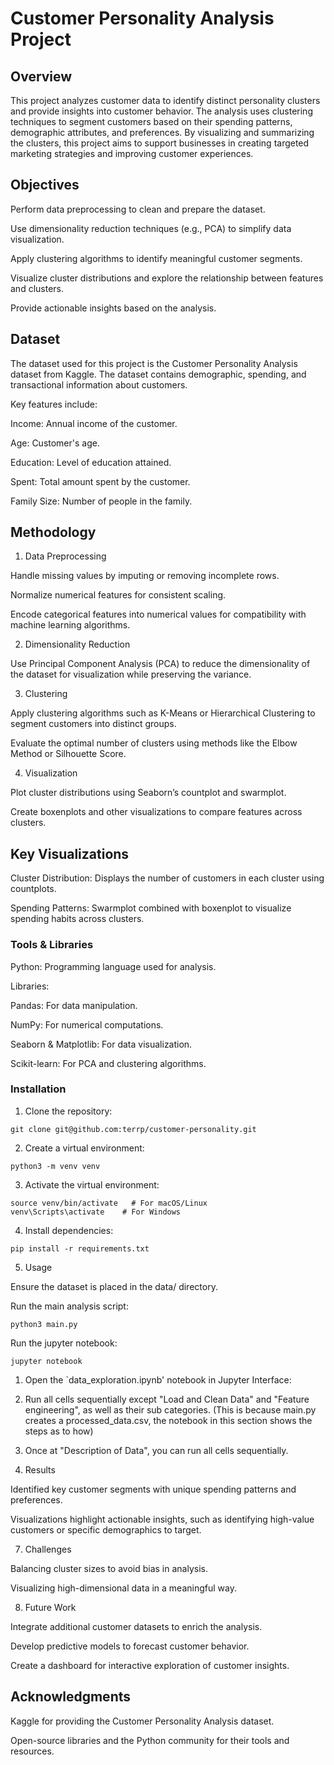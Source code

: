# Customer Personality Analysis Project

## Overview

This project analyzes customer data to identify distinct personality clusters and provide insights into customer behavior. The analysis uses clustering techniques to segment customers based on their spending patterns, demographic attributes, and preferences. By visualizing and summarizing the clusters, this project aims to support businesses in creating targeted marketing strategies and improving customer experiences.

## Objectives

Perform data preprocessing to clean and prepare the dataset.

Use dimensionality reduction techniques (e.g., PCA) to simplify data visualization.

Apply clustering algorithms to identify meaningful customer segments.

Visualize cluster distributions and explore the relationship between features and clusters.

Provide actionable insights based on the analysis.

## Dataset

The dataset used for this project is the Customer Personality Analysis dataset from Kaggle. The dataset contains demographic, spending, and transactional information about customers.

Key features include:

Income: Annual income of the customer.

Age: Customer's age.

Education: Level of education attained.

Spent: Total amount spent by the customer.

Family Size: Number of people in the family.

## Methodology

1. Data Preprocessing

Handle missing values by imputing or removing incomplete rows.

Normalize numerical features for consistent scaling.

Encode categorical features into numerical values for compatibility with machine learning algorithms.

2. Dimensionality Reduction

Use Principal Component Analysis (PCA) to reduce the dimensionality of the dataset for visualization while preserving the variance.

3. Clustering

Apply clustering algorithms such as K-Means or Hierarchical Clustering to segment customers into distinct groups.

Evaluate the optimal number of clusters using methods like the Elbow Method or Silhouette Score.

4. Visualization

Plot cluster distributions using Seaborn’s countplot and swarmplot.

Create boxenplots and other visualizations to compare features across clusters.

## Key Visualizations

Cluster Distribution: Displays the number of customers in each cluster using countplots.

Spending Patterns: Swarmplot combined with boxenplot to visualize spending habits across clusters.

### Tools & Libraries

Python: Programming language used for analysis.

Libraries:

Pandas: For data manipulation.

NumPy: For numerical computations.

Seaborn & Matplotlib: For data visualization.

Scikit-learn: For PCA and clustering algorithms.

### Installation

1. Clone the repository:
```
git clone git@github.com:terrp/customer-personality.git
```
2. Create a virtual environment:
```
python3 -m venv venv
```
3. Activate the virtual environment:
```
source venv/bin/activate   # For macOS/Linux
venv\Scripts\activate    # For Windows
```
4. Install dependencies:

```
pip install -r requirements.txt
```

5. Usage

Ensure the dataset is placed in the data/ directory.

Run the main analysis script:
```
python3 main.py
```
Run the jupyter notebook:
```
jupyter notebook
```
1. Open the `data_exploration.ipynb' notebook in Jupyter Interface:
2. Run all cells sequentially except "Load and Clean Data" and "Feature engineering", as well as their sub categories.
(This is because main.py creates a processed_data.csv, the notebook in this section shows the steps as to how)
3. Once at "Description of Data", you can run all cells sequentially. 


6. Results

Identified key customer segments with unique spending patterns and preferences.

Visualizations highlight actionable insights, such as identifying high-value customers or specific demographics to target.

7. Challenges

Balancing cluster sizes to avoid bias in analysis.

Visualizing high-dimensional data in a meaningful way.

8. Future Work

Integrate additional customer datasets to enrich the analysis.

Develop predictive models to forecast customer behavior.

Create a dashboard for interactive exploration of customer insights.

## Acknowledgments

Kaggle for providing the Customer Personality Analysis dataset.

Open-source libraries and the Python community for their tools and resources.
